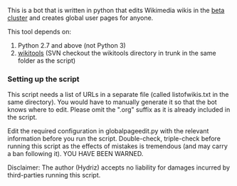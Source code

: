 This is a bot that is written in python that edits Wikimedia wikis in the [beta cluster](http://deployment.wikimedia.beta.wmflabs.org) and creates global user pages for anyone.

This tool depends on:
1. Python 2.7 and above (not Python 3)
2. [wikitools](https://code.google.com/p/python-wikitools/) (SVN checkout the wikitools directory in trunk in the same folder as the script)

### Setting up the script
This script needs a list of URLs in a separate file (called listofwikis.txt in the same directory). You would have to manually generate it so that the bot knows where to edit. Please omit the ".org" suffix as it is already included in the script.

Edit the required configuration in globalpageedit.py with the relevant information before you run the script. Double-check, triple-check before running this script as the effects of mistakes is tremendous (and may carry a ban following it). YOU HAVE BEEN WARNED.

Disclaimer: The author (Hydriz) accepts no liability for damages incurred by third-parties running this script.
